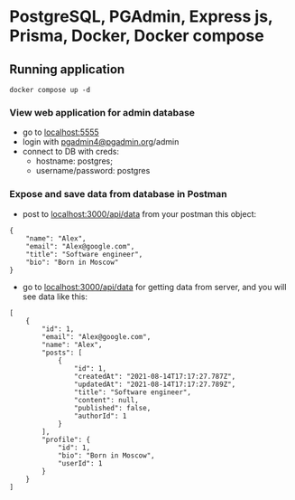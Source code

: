 # PostgreSQL, PGAdmin, Express js, Prisma, Docker, Docker compose

## Running application
```
docker compose up -d
```

### View web application for admin database
* go to [localhost:5555](localhost:5555)
* login with pgadmin4@pgadmin.org/admin
* connect to DB with creds: 
  * hostname: postgres;
  * username/password: postgres

### Expose and save data from database in Postman

* post to [localhost:3000/api/data](localhost:3000/api/data) from your postman this object: 
```
{
    "name": "Alex",
    "email": "Alex@google.com",
    "title": "Software engineer",
    "bio": "Born in Moscow"
}
```

* go to [localhost:3000/api/data](localhost:3000/api/data) for getting data from server, and you will see data like this:

```
[
    {
        "id": 1,
        "email": "Alex@google.com",
        "name": "Alex",
        "posts": [
            {
                "id": 1,
                "createdAt": "2021-08-14T17:17:27.787Z",
                "updatedAt": "2021-08-14T17:17:27.789Z",
                "title": "Software engineer",
                "content": null,
                "published": false,
                "authorId": 1
            }
        ],
        "profile": {
            "id": 1,
            "bio": "Born in Moscow",
            "userId": 1
        }
    }
]
```
